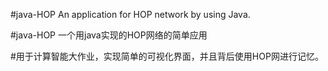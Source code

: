 #java-HOP
An application for HOP network by using Java.

#java-HOP
一个用java实现的HOP网络的简单应用

#用于计算智能大作业，实现简单的可视化界面，并且背后使用HOP网进行记忆。
